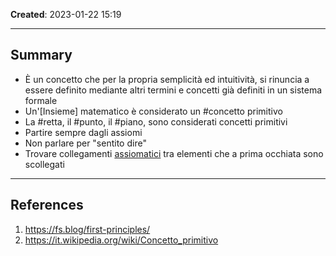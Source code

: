 **Created**: 2023-01-22 15:19

---

## Summary

- È un concetto che per la propria semplicità ed intuitività, si rinuncia a essere definito mediante altri termini e concetti già definiti in un sistema formale 
- Un'[Insieme] matematico è considerato un #concetto primitivo
- La #retta, il #punto, il #piano, sono considerati concetti primitivi
- Partire sempre dagli assiomi
- Non parlare per "sentito dire"
- Trovare collegamenti [assiomatici](Assioma.md) tra elementi che a prima occhiata sono scollegati

---

## References

1. https://fs.blog/first-principles/
2. https://it.wikipedia.org/wiki/Concetto_primitivo